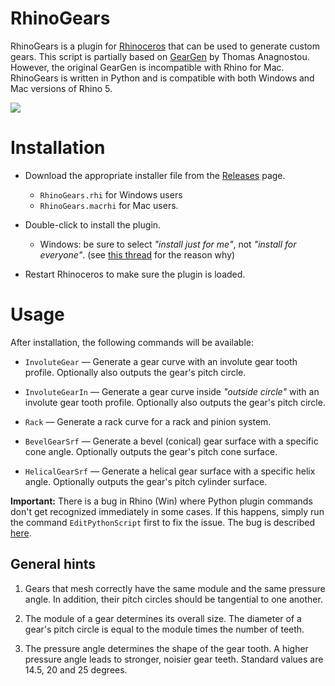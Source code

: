 # RhinoGears
RhinoGears is a plugin for [Rhinoceros](http;//www.rhino3d.com) that can be
used to generate custom gears. This script is partially based on
[GearGen](http://www.rayflectar.com/p04-Programming/programming.html) by Thomas
Anagnostou. However, the original GearGen is incompatible with Rhino for Mac.
RhinoGears is written in Python and is compatible with both Windows and Mac
versions of Rhino 5.

![](assets/plugin-demo.gif)

# Installation

- Download the appropriate installer file from the
[Releases](https://github.com/cesarvandevelde/rhino-gears/releases) page.
  * `RhinoGears.rhi` for Windows users
  * `RhinoGears.macrhi` for Mac users.

- Double-click to install the plugin.
  * Windows: be sure to select _"install just for me"_, not _"install for everyone"_. (see [this thread](https://www.food4rhino.com/app/rhinogears?page=2#27777) for the reason why)

- Restart Rhinoceros to make sure the plugin is loaded.

# Usage
After installation, the following commands will be available:

- `InvoluteGear` &mdash; Generate a gear curve with an involute gear tooth
  profile. Optionally also outputs the gear's pitch circle.

- `InvoluteGearIn` &mdash; Generate a gear curve inside _"outside circle"_ with
  an involute gear tooth profile. Optionally also outputs the gear's pitch circle.

- `Rack` &mdash; Generate a rack curve for a rack and pinion system.

- `BevelGearSrf` &mdash; Generate a bevel (conical) gear surface with a specific
  cone angle. Optionally outputs the gear's pitch cone surface.

- `HelicalGearSrf` &mdash; Generate a helical gear surface with a specific helix
  angle. Optionally outputs the gear's pitch cylinder surface.

**Important:** There is a bug in Rhino (Win) where Python plugin commands don't
get recognized immediately in some cases. If this happens, simply run the
command `EditPythonScript` first to fix the issue. The bug is described
[here](http://developer.rhino3d.com/guides/rhinopython/creating-rhino-commands-using-python/).

## General hints

1. Gears that mesh correctly have the same module and the same pressure angle.
   In addition, their pitch circles should be tangential to one another.

2. The module of a gear determines its overall size. The diameter of a gear's
   pitch circle is equal to the module times the number of teeth.

3. The pressure angle determines the shape of the gear tooth. A higher pressure
   angle leads to stronger, noisier gear teeth. Standard values are 14.5, 20 and
   25 degrees.
